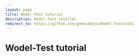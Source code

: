 ```yaml
---
layout: page
title: Wodel-Test tutorial
description: Wodel-Test tutorial
redirect_to: https://github.com/gomezabajo/Wodel-Test/wiki
---
```



# Wodel-Test tutorial